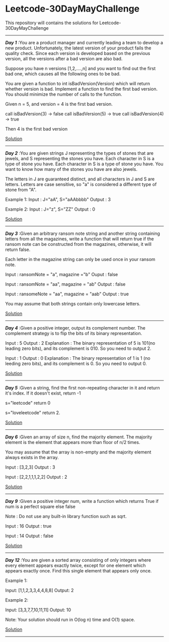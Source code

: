 # Leetcode-30DayMayChallenge
This repository will contains the solutions for Leetcode-30DayMayChallenge


---

***Day 1*** :You are a product manager and currently leading a team to develop a new product. Unfortunately, the latest version of your product fails the quality check. Since each version is developed based on the previous version, all the versions after a bad version are also bad.

Suppose you have n versions [1,2,....,n] and you want to find out the first bad one, which causes all the following ones to be bad.

You are given a function to int isBadVersion(Version) which will return whether version is bad. Implement a function to find the first bad version. You should minimize the number of calls to the function.

Given n = 5, and version = 4 is the first bad version.

call isBadVersion(3) -> false
call isBadVersion(5) -> true
call isBadVersion(4) -> true

Then 4 is the first bad version

[Solution](https://github.com/Ratheshprabakar/Leetcode-30DayMayChallenge/blob/master/Day1.c)

---
***Day 2*** :You are given strings J representing the types of stones that are jewels, and S representing the stones you have. Each character in S is a type of stone you have. Each character in S is a type of stone you have. You want to know how many of the stones you have are also jewels.

The letters in J are guaranteed distinct, and all characters in J and S are letters. Letters are case sensitive, so "a" is considered a different type of stone from "A".

Example 1:
Input : J="aA", S="aAAbbbb"
Output : 3

Example 2:
Input : J="z", S="ZZ"
Output : 0

[Solution](https://github.com/Ratheshprabakar/Leetcode-30DayMayChallenge/blob/master/Day2.c)

---
***Day 3*** :Given an arbitrary ransom note string and another string containing letters from all the magazines, write a function that will return true if the ransom note can be constructed from the magazines, otherwise, it will return false.

Each letter in the magazine string can only be used once in your ransom note.

Input : ransomNote = "a", magazine ="b"
Ouput : false

Input : ransomNote = "aa", magazine = "ab"
Output : false

Input : ransomeNote = "aa", magazine = "aab"
Output : true

You may assume that both strings contain only lowercase letters.

[Solution](https://github.com/Ratheshprabakar/Leetcode-30DayMayChallenge/blob/master/Day3.c)

---
***Day 4*** :Given a positive integer, output its complement number. The complement strategy is to flip the bits of its binary representation.

Input : 5
Output : 2
Explanation : The binary representation of 5 is 101(no leading zero bits), and its complement is 010. So you need to output 2.

Input : 1
Output : 0
Explanation : The binary representation of 1 is 1 (no leeding zero bits), and its complement is 0. So you need to output 0.

[Solution](https://github.com/Ratheshprabakar/Leetcode-30DayMayChallenge/blob/master/Day4.c)

---
***Day 5*** :Given a string, find the first non-repeating character in it and return it's index. If it doesn't exist, return -1

s="leetcode"
return 0

s="loveleetcode"
return 2.

[Solution](https://github.com/Ratheshprabakar/Leetcode-30DayMayChallenge/blob/master/Day5.c)

---
***Day 6*** :Given an array of size n, find the majority element. The majority element is the element that appears more than floor of n/2 times.

You may assume that the array is non-empty and the majority element always exists in the array.

Input : [3,2,3]
Output : 3

Input : [2,2,1,1,1,2,2]
Output : 2

[Solution](https://github.com/Ratheshprabakar/Leetcode-30DayMayChallenge/blob/master/Day6.c)

---
***Day 9*** :Given a positive integer num, write a function which returns True if num is a perfect square else false

Note : Do not use any built-in library function such as sqrt.

Input : 16
Output : true

Input : 14
Output : false

[Solution](https://github.com/Ratheshprabakar/Leetcode-30DayMayChallenge/blob/master/Day9.c)

---
***Day 12*** :You are given a sorted array consisting of only integers where every element appears exactly twice, except for one element which appears exactly once. Find this single element that appears only once.

Example 1:

Input: [1,1,2,3,3,4,4,8,8]
Output: 2

Example 2:

Input: [3,3,7,7,10,11,11]
Output: 10
 

Note: Your solution should run in O(log n) time and O(1) space.

[Solution](https://github.com/Ratheshprabakar/Leetcode-30DayMayChallenge/blob/master/Day12.c)

---

